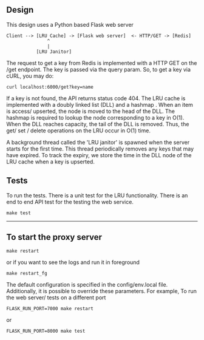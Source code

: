 Design
--------
This design uses a Python based Flask web server

```
Client --> [LRU Cache] -> [Flask web server]  <- HTTP/GET -> [Redis]
               ^
               |
           [LRU Janitor]
```

The request to get a key from Redis is implemented with a HTTP GET on the /get endpoint.
The key is passed via the query param. So, to get a key via cURL, you may do:

```curl localhost:6000/get?key=name```

If a key is not found, the API returns status code 404.
The LRU cache is implemented with a doubly linked list (DLL) and a hashmap <key to DLL node>. 
When an item is access/ upserted, the node is moved to the head of the DLL.
The hashmap is required to lookup the node corresponding to a key in O(1).
When the DLL reaches capacity, the tail of the DLL is removed.
Thus, the get/ set / delete operations on the LRU occur in O(1) time.

A background thread called the 'LRU janitor' is spawned when the server starts 
for the first time. This thread periodically removes any keys that may have expired.
To track the expiry, we store the time in the DLL node of the LRU cache 
when a key is upserted.

Tests
-----
To run the tests. There is a unit test for the LRU functionality. 
There is an end to end API test for the testing the web service.

```make test```

--------------------------
To start the proxy server
------------------------

```make restart``` 

or if you want to see the logs and run it in foreground 

```make restart_fg```

The default configuration is specified in the config/env.local file. 
Additionally, it is possible to override these parameters.
For example, To run the web server/ tests on a different port

```FLASK_RUN_PORT=7000 make restart``` 

or

```FLASK_RUN_PORT=8000 make test```